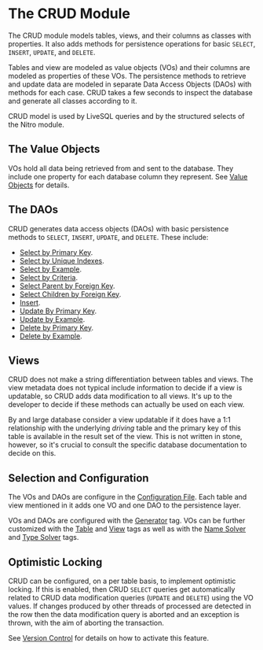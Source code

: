 # The CRUD Module

The CRUD module models tables, views, and their columns as classes with properties. It also adds methods
for persistence operations for basic `SELECT`, `INSERT`, `UPDATE`, and `DELETE`.

Tables and view are modeled as value objects (VOs) and their columns are modeled as properties of these VOs. 
The persistence methods to retrieve and update data are modeled in separate Data Access Objects (DAOs) with
methods for each case. CRUD takes a few seconds to inspect the database and generate all classes according to it.

CRUD model is used by LiveSQL queries and by the structured selects of the Nitro module.


## The Value Objects

VOs hold all data being retrieved from and sent to the database. They include one property for each database column
they represent. See [Value Objects](./value-objects.md) for details.


## The DAOs

CRUD generates data access objects (DAOs) with basic persistence methods to `SELECT`, `INSERT`, `UPDATE`, and `DELETE`.
These include:

- [Select by Primary Key]().
- [Select by Unique Indexes]().
- [Select by Example]().
- [Select by Criteria]().
- [Select Parent by Foreign Key]().
- [Select Children by Foreign Key]().
- [Insert]().
- [Update By Primary Key]().
- [Update by Example]().
- [Delete by Primary Key]().
- [Delete by Example]().


## Views

CRUD does not make a string differentiation between tables and views. The view metadata does not typical include 
information to decide if a view is updatable, so CRUD adds data modification to all views. It's up to the developer
to decide if these methods can actually be used on each view. 

By and large database consider a view updatable if it does have a 1:1 relationship with the underlying *driving*
table and the primary key of this table is available in the result set of the view. This is not written in stone,
however, so it's crucial to consult the specific database documentation to decide on this.


## Selection and Configuration

The VOs and DAOs are configure in the [Configuration File](../config/configuration-file-structure.md). Each table
and view mentioned in it adds one VO and one DAO to the persistence layer.

VOs and DAOs are configured with the [Generator](../config/tags/mybatis-spring.md) tag. VOs can be further customized
with the [Table](../config/tags/table.md) and [View](../config/tags/view.md) tags as well as with the
[Name Solver](../config/tags/name-solver.md) and [Type Solver](../config/tags/type-solver.md) tags.


## Optimistic Locking

CRUD can be configured, on a per table basis, to implement optimistic locking. If this is enabled, then CRUD `SELECT` queries
get automatically related to CRUD data modification queries (`UPDATE` and `DELETE`) using the VO values. If changes
produced by other threads of processed are detected in the row then the data modification query is aborted and an
exception is thrown, with the aim of aborting the transaction.

See [Version Control](../config/tags/version-control-column.md) for details on how to activate this feature.





